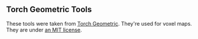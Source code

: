 ## Torch Geometric Tools

These tools were taken from [Torch Geometric](https://github.com/pyg-team/pytorch_geometric). They're used for voxel maps. They are under [an MIT license](src/stretch/utils/torch_geometric/LICENSE).
